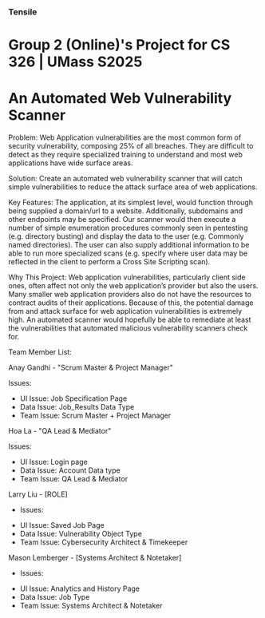 ### Tensile
# Group 2 (Online)'s Project for CS 326 | UMass S2025
# An Automated Web Vulnerability Scanner

Problem: Web Application vulnerabilities are the most common form of security vulnerability, composing 25% of all breaches. They are difficult to detect as they require specialized training to understand and most web applications have wide surface areas.

Solution: Create an automated web vulnerability scanner that will catch simple vulnerabilities to reduce the attack surface area of web applications.

Key Features: The application, at its simplest level, would function through being supplied a domain/url to a website. Additionally, subdomains and other endpoints may be specified. Our scanner would then execute a number of simple enumeration procedures commonly seen in pentesting (e.g. directory busting) and display the data to the user (e.g. Commonly named directories). The user can also supply additional information to be able to run more specialized scans (e.g. specify where user data may be reflected in the client to perform a Cross Site Scripting scan). 

Why This Project: Web application vulnerabilities, particularly client side ones, often affect not only the web application’s provider but also the users. Many smaller web application providers also do not have the resources to contract audits of their applications. Because of this, the potential damage from and attack surface for web application vulnerabilities is extremely high. An automated scanner would hopefully be able to remediate at least the vulnerabilities that automated malicious vulnerability scanners check for.

Team Member List:

Anay Gandhi - "Scrum Master & Project Manager"

Issues:
+ UI Issue: Job Specification Page
+ Data Issue: Job_Results Data Type
+ Team Issue: Scrum Master + Project Manager
  
Hoa La - "QA Lead & Mediator"

Issues: 
+ UI Issue: Login page 
+ Data Issue: Account Data type 
+ Team Issue:  QA Lead & Mediator


Larry Liu - [ROLE]
- Issues:
+ UI Issue: Saved Job Page
+ Data Issue: Vulnerability Object Type
+ Team Issue: Cybersecurity Architect & Timekeeper
  
Mason Lemberger - [Systems Architect & Notetaker]
- Issues:
+ UI Issue: Analytics and History Page
+ Data Issue: Job Type
+ Team Issue: Systems Architect & Notetaker
